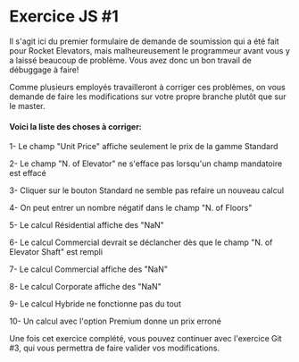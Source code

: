 # Exercice JS #1

Il s'agit ici du premier formulaire de demande de soumission qui a été fait pour Rocket Elevators, mais malheureusement le 
programmeur avant vous y a laissé beaucoup de problème. Vous avez donc un bon travail de débuggage à faire!

Comme plusieurs employés travailleront à corriger ces problèmes, on vous demande de faire les modifications sur votre propre branche plutôt que sur le master.

#### Voici la liste des choses à corriger:

1- Le champ "Unit Price" affiche seulement le prix de la gamme Standard

2- Le champ "N. of Elevator" ne s'efface pas lorsqu'un champ mandatoire est effacé

3- Cliquer sur le bouton Standard ne semble pas refaire un nouveau calcul

4- On peut entrer un nombre négatif dans le champ "N. of Floors"

5- Le calcul Résidential affiche des "NaN"

6- Le calcul Commercial devrait se déclancher dès que le champ "N. of Elevator Shaft" est rempli

7- Le calcul Commercial affiche des "NaN"

8- Le calcul Corporate affiche des "NaN"

9- Le calcul Hybride ne fonctionne pas du tout

10- Un calcul avec l'option Premium donne un prix erroné

Une fois cet exercice complété, vous pouvez continuer avec l'exercice Git #3, qui vous permettra de faire valider vos modifications.

